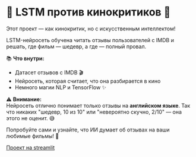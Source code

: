 # 🧠 LSTM против кинокритиков 🍿  
Этот проект — как кинокритик, но с искусственным интеллектом! 

LSTM-нейросеть обучена читать отзывы пользователей с IMDB и решать, где фильм — шедевр, а где — полный провал.  

📚 **Что внутри:**  
- Датасет отзывов с IMDB 🎬  
- Нейросеть, которая считает, что она разбирается в кино  
- Немного магии NLP и TensorFlow ✨  

⚠️ **Внимание:**  
Нейросеть отлично понимает только отзывы на **английском языке**. Так что никаких "шедевр, 10 из 10" или "невероятно скучно, 2/10" — она этого не оценит. 😅  

Попробуйте сами и узнайте, что ИИ думает об отзывах на ваши любимые фильмы! 🚀  

[Проект на streamlit]()